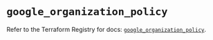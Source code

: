 # `google_organization_policy`

Refer to the Terraform Registry for docs: [`google_organization_policy`](https://registry.terraform.io/providers/hashicorp/google-beta/5.41.0/docs/resources/google_organization_policy).
